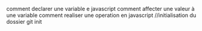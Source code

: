 comment declarer une variable e javascript
comment affecter une valeur à une variable
comment realiser une operation en javascript
//initialisation du dossier
git init